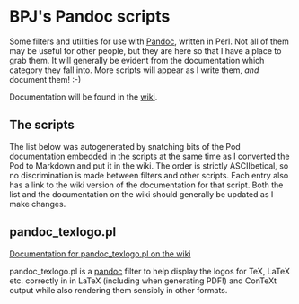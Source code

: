 # BPJ's Pandoc scripts

Some filters and utilities for use with [Pandoc][], written in Perl. Not all of them may be useful for other people, but they are here so that I have a place to grab them. It will generally be evident from the documentation which category they fall into. More scripts will appear as I write them, *and* document them! :-)

Documentation will be found in the [wiki][].

## The scripts

The list below was autogenerated by snatching bits of the Pod documentation embedded in the scripts at the same time as I converted the Pod to Markdown and put it in the wiki. The order is strictly ASCIIbetical, so no discrimination is made between filters and other scripts. Each entry also has a link to the wiki version of the documentation for that script. Both the list and the documentation on the wiki should generally be updated as I make changes.

  [Pandoc]: https://github.com/jgm/pandoc
  [wiki]: https://github.com/bpj/bpj-pandoc-scripts/wiki/Documentation


## pandoc_texlogo.pl

[Documentation for pandoc_texlogo.pl on the wiki](https://github.com/bpj/bpj-pandoc-scripts/wiki/pandoc-texlogo-pl)

pandoc\_texlogo.pl is a [pandoc](http://johnmacfarlane.net/pandoc/)
filter to help display the logos for TeX, LaTeX etc. correctly in in
LaTeX (including when generating PDF!) and ConTeXt output
while also rendering them sensibly in other formats.


